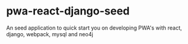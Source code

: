 # pwa-react-django-seed
An seed application to quick start you on developing PWA's with react, django, webpack, mysql and neo4j
